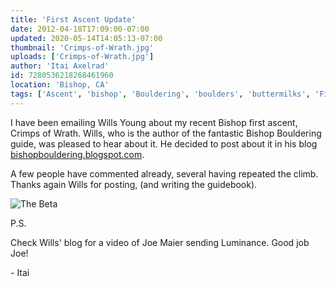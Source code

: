 ```yaml
---
title: 'First Ascent Update'
date: 2012-04-18T17:09:00-07:00
updated: 2020-05-14T14:05:13-07:00
thumbnail: 'Crimps-of-Wrath.jpg'
uploads: ['Crimps-of-Wrath.jpg']
author: 'Itai Axelrad'
id: 7280536218268461960
location: 'Bishop, CA'
tags: ['Ascent', 'bishop', 'Bouldering', 'boulders', 'buttermilks', 'First']
---
```


I have been emailing Wills Young about my recent Bishop first ascent, Crimps of Wrath. Wills, who is the author of the fantastic Bishop Bouldering guide, was pleased to hear about it. He decided to post about it in his blog [bishopbouldering.blogspot.com](http://bishopbouldering.blogspot.com/2012/04/possible-new-v10-on-cave-boulder.html).

A few people have commented already, several having repeated the climb. Thanks again Wills for posting, (and writing the guidebook).

![The Beta](uploads/Crimps-of-Wrath.jpg)

P.S.

Check Wills' blog for a video of Joe Maier sending Luminance. Good job Joe!

\- Itai
